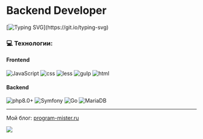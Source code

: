 # Backend Developer

[![Typing SVG](https://readme-typing-svg.demolab.com/?lines=Привет,+меня+зовут+Иван.;Добро+пожаловать+в+мой+мир.)](https://git.io/typing-svg)

### 💻 Технологии:
#### Frontend
![JavaScript](https://img.shields.io/badge/-JavaScript-090909?style=for-the-badge&logo=JavaScript)
![css](https://img.shields.io/badge/-CSS3-090909?style=for-the-badge&logo=css3)
![less](https://img.shields.io/badge/-LESS-090909?style=for-the-badge&logo=less)
![gulp](https://img.shields.io/badge/-GULP-090909?style=for-the-badge&logo=gulp)
![html](https://img.shields.io/badge/-HTML5-090909?style=for-the-badge&logo=html5)

#### Backend
![php8.0+](https://img.shields.io/badge/-PHP-090909?style=for-the-badge&logo=php)
![Symfony](https://img.shields.io/badge/-Symfony-090909?style=for-the-badge&logo=symfony)
![Go](https://img.shields.io/badge/-Go-090909?style=for-the-badge&logo=go)
![MariaDB](https://img.shields.io/badge/-MariaDB-090909?style=for-the-badge&logo=mariadb)


---

Мой блог: [program-mister.ru](https://program-mister.ru)

![](https://komarev.com/ghpvc/?username=konkin-ivan)
